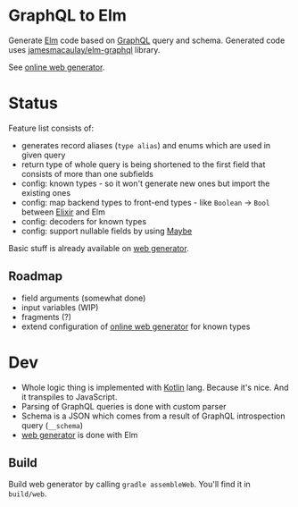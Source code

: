 # GraphQL to Elm
Generate [Elm](http://elm-lang.org) code based on [GraphQL](http://graphql.org/) query and schema. Generated code uses [jamesmacaulay/elm-graphql](https://github.com/jamesmacaulay/elm-graphql) library.

See [online web generator](https://namek.github.io/graphql2elm/).

# Status

Feature list consists of:

- generates record aliases (`type alias`) and enums which are used in given query  
- return type of whole query is being shortened to the first field that consists of more than one subfields
- config: known types - so it won't generate new ones but import the existing ones
- config: map backend types to front-end types - like `Boolean` -> `Bool` between [Elixir](https://elixir-lang.org/) and Elm
- config: decoders for known types
- config: support nullable fields by using [Maybe](http://package.elm-lang.org/packages/elm-lang/core/latest/Maybe)

Basic stuff is already available on [web generator](https://github.com/Namek/graphql2elm/tree/master/graphql2elm-js).

## Roadmap

- field arguments (somewhat done)
- input variables (WIP)
- fragments (?)
- extend configuration of [online web generator](https://namek.github.io/graphql2elm/) for known types

# Dev

- Whole logic thing is implemented with [Kotlin](https://kotlinlang.org/) lang. Because it's nice. And it transpiles to JavaScript.
- Parsing of GraphQL queries is done with custom parser
- Schema is a JSON which comes from a result of GraphQL introspection query (`__schema`)
- [web generator](https://github.com/Namek/graphql2elm/tree/master/graphql2elm-js) is done with Elm


## Build

Build web generator by calling `gradle assembleWeb`. You'll find it in `build/web`.

